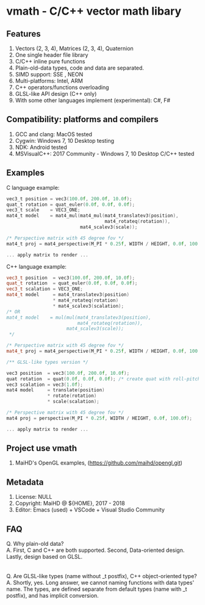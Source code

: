 # vmath - C/C++ vector math libary

## Features
1. Vectors (2, 3, 4), Matrices (2, 3, 4), Quaternion
2. One single header file library
3. C/C++ inline pure functions
4. Plain-old-data types, code and data are separated.
5. SIMD support: SSE , NEON
6. Multi-platforms: Intel, ARM
7. C++ operators/functions overloading
8. GLSL-like API design (C++ only)
9. With some other languages implement (experimental): C#, F#

## Compatibility: platforms and compilers
1. GCC and clang: MacOS tested
2. Cygwin: Windows 7, 10 Desktop testing
3. NDK: Android tested
4. MSVisualC++: 2017 Community - Windows 7, 10 Desktop C/C++ tested

## Examples
C language example:
```C
vec3_t position = vec3(100.0f, 200.0f, 10.0f);
quat_t rotation = quat_euler(0.0f, 0.0f, 0.0f);
vec3_t scale    = VEC3_ONE;
mat4_t model    = mat4_mul(mat4_mul(mat4_translatev3(position),
                                    mat4_rotateq(rotation)),
                           mat4_scalev3(scale));

/* Perspective matrix with 45 degree fov */
mat4_t proj = mat4_perspective(M_PI * 0.25f, WIDTH / HEIGHT, 0.0f, 100.0f);

... apply matrix to render ...
```

C++ language example:
```C++
vec3_t position  = vec3(100.0f, 200.0f, 10.0f);
quat_t rotation  = quat_euler(0.0f, 0.0f, 0.0f);
vec3_t scalation = VEC3_ONE;
mat4_t model     = mat4_translatev3(position)
                 * mat4_rotateq(rotation)
                 * mat4_scalev3(scalation);
/* OR
mat4_t model    = mul(mul(mat4_translatev3(position), 
                          mat4_rotateq(rotation)), 
                      mat4_scalev3(scale));
 */

/* Perspective matrix with 45 degree fov */
mat4_t proj = mat4_perspective(M_PI * 0.25f, WIDTH / HEIGHT, 0.0f, 100.0f);

/** GLSL-like types version */

vec3 position  = vec3(100.0f, 200.0f, 10.0f);
quat rotation  = quat(0.0f, 0.0f, 0.0f); /* create quat with roll-pitch-yaw */
vec3 scalation = vec3(1.0f);
mat4 model     = translate(position)
               * rotate(rotation)
               * scale(scalation);

/* Perspective matrix with 45 degree fov */
mat4 proj = perspective(M_PI * 0.25f, WIDTH / HEIGHT, 0.0f, 100.0f);

... apply matrix to render ...
```

## Project use vmath
1. MaiHD's OpenGL examples, (https://github.com/maihd/opengl.git)

## Metadata
1. License: NULL
2. Copyright: MaiHD @ ${HOME}, 2017 - 2018
3. Editor: Emacs (used) + VSCode + Visual Studio Community

## FAQ
Q. Why plain-old data?<br/>
A. First, C and C++ are both supported. Second, Data-oriented design. Lastly, design based on GLSL.<br/>
<br/>  
Q. Are GLSL-like types (name without _t postfix), C++ object-oriented type?<br/>
A. Shortly, yes. Long answer, we cannot naming functions with data types' name. The types, are defined separate from default types (name with _t postfix), and has implicit conversion.<br/>